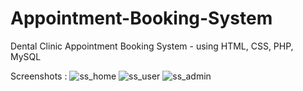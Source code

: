 # Appointment-Booking-System
Dental Clinic Appointment Booking System - using HTML, CSS, PHP, MySQL

Screenshots : 
![ss_home](https://user-images.githubusercontent.com/94921807/191891059-d3ac5fed-88f8-4796-b3e8-c1e471e17a70.PNG)
![ss_user](https://user-images.githubusercontent.com/94921807/191891068-8bc4c0e6-5ac8-469e-879e-4b49b237acb6.PNG)
![ss_admin](https://user-images.githubusercontent.com/94921807/191891076-d51cc259-a198-4a0d-a26e-c8bbed5b61be.PNG)
